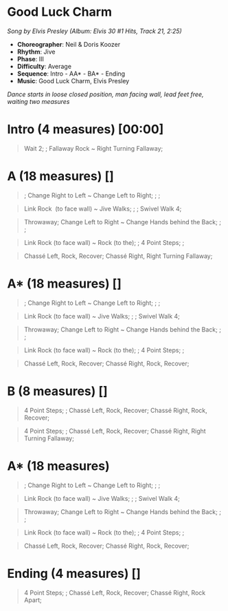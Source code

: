 # Good Luck Charm
*Song by Elvis Presley (Album: Elvis 30 #1 Hits, Track 21, 2:25)*

* **Choreographer**: Neil & Doris Koozer
* **Rhythm**: Jive
* **Phase**: III
* **Difficulty**: Average
* **Sequence**: Intro - AA* - BA* - Ending
* **Music**: Good Luck Charm, Elvis Presley

*Dance starts in loose closed position, man facing wall, lead feet free, waiting two measures*

# Intro (4 measures) [00:00]

> Wait 2; ; Fallaway Rock ~ Right Turning Fallaway;

# A (18 measures) []

> ; Change Right to Left ~ Change Left to Right; ; ;

> Link Rock  (to face wall) ~ Jive Walks; ; ; Swivel Walk 4;

> Throwaway; Change Left to Right ~ Change Hands behind the Back; ; ;

> Link Rock (to face wall) ~ Rock (to the); ; 4 Point Steps; ;

> Chassé Left, Rock, Recover; Chassé Right, Right Turning Fallaway;

# A* (18 measures) []

> ; Change Right to Left ~ Change Left to Right; ; ;

> Link Rock (to face wall) ~ Jive Walks; ; ; Swivel Walk 4;

> Throwaway; Change Left to Right ~ Change Hands behind the Back; ; ;

> Link Rock (to face wall) ~ Rock (to the); ; 4 Point Steps; ;

> Chassé Left, Rock, Recover; Chassé Right, Rock, Recover;

# B (8 measures) []

> 4 Point Steps; ; Chassé Left, Rock, Recover; Chassé Right, Rock, Recover;

> 4 Point Steps; ; Chassé Left, Rock, Recover; Chassé Right, Right Turning Fallaway;

# A* (18 measures)

> ; Change Right to Left ~ Change Left to Right; ; ;

> Link Rock (to face wall) ~ Jive Walks; ; ; Swivel Walk 4;

> Throwaway; Change Left to Right ~ Change Hands behind the Back; ; ;

> Link Rock (to face wall) ~ Rock (to the); ; 4 Point Steps; ;

> Chassé Left, Rock, Recover; Chassé Right, Rock, Recover;

# Ending (4 measures) []

> 4 Point Steps; ; Chassé Left, Rock, Recover; Chassé Right, Rock Apart;